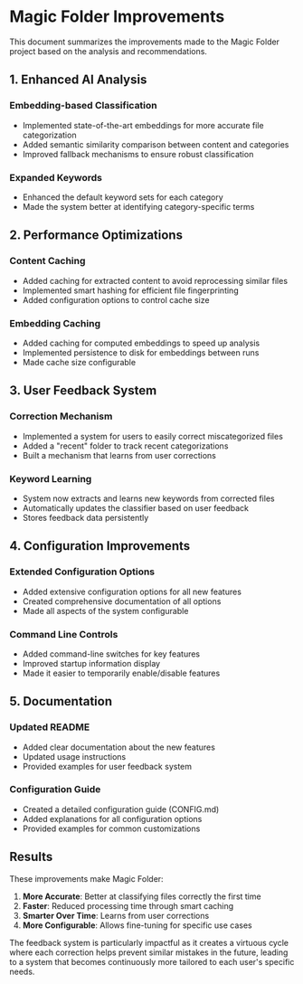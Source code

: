 # Magic Folder Improvements

This document summarizes the improvements made to the Magic Folder project based on the analysis and recommendations.

## 1. Enhanced AI Analysis

### Embedding-based Classification
- Implemented state-of-the-art embeddings for more accurate file categorization
- Added semantic similarity comparison between content and categories
- Improved fallback mechanisms to ensure robust classification

### Expanded Keywords
- Enhanced the default keyword sets for each category
- Made the system better at identifying category-specific terms

## 2. Performance Optimizations

### Content Caching
- Added caching for extracted content to avoid reprocessing similar files
- Implemented smart hashing for efficient file fingerprinting
- Added configuration options to control cache size

### Embedding Caching
- Added caching for computed embeddings to speed up analysis
- Implemented persistence to disk for embeddings between runs
- Made cache size configurable

## 3. User Feedback System

### Correction Mechanism
- Implemented a system for users to easily correct miscategorized files
- Added a "recent" folder to track recent categorizations
- Built a mechanism that learns from user corrections

### Keyword Learning
- System now extracts and learns new keywords from corrected files
- Automatically updates the classifier based on user feedback
- Stores feedback data persistently

## 4. Configuration Improvements

### Extended Configuration Options
- Added extensive configuration options for all new features
- Created comprehensive documentation of all options
- Made all aspects of the system configurable

### Command Line Controls
- Added command-line switches for key features
- Improved startup information display
- Made it easier to temporarily enable/disable features

## 5. Documentation

### Updated README
- Added clear documentation about the new features
- Updated usage instructions
- Provided examples for user feedback system

### Configuration Guide
- Created a detailed configuration guide (CONFIG.md)
- Added explanations for all configuration options
- Provided examples for common customizations

## Results

These improvements make Magic Folder:
1. **More Accurate**: Better at classifying files correctly the first time
2. **Faster**: Reduced processing time through smart caching
3. **Smarter Over Time**: Learns from user corrections
4. **More Configurable**: Allows fine-tuning for specific use cases

The feedback system is particularly impactful as it creates a virtuous cycle where each correction helps prevent similar mistakes in the future, leading to a system that becomes continuously more tailored to each user's specific needs. 